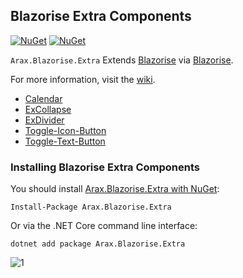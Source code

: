## Blazorise Extra Components
[![NuGet](https://img.shields.io/nuget/vpre/Arax.Blazorise.Extra.svg)](https://www.nuget.org/packages/Arax.Blazorise.Extra)  [![NuGet](https://img.shields.io/nuget/dt/Arax.Blazorise.Extra.svg)](https://www.nuget.org/packages/Arax.Blazorise.Extra)

`Arax.Blazorise.Extra` Extends [Blazorise](https://blazorise.com) via [Blazorise](https://blazorise.com).  

For more information, visit the [wiki](https://github.com/araxis/Blazorise_ExComponents/wiki).

*   [Calendar](https://github.com/araxis/Blazorise_ExComponents/wiki/Calendar)
*   [ExCollapse](https://github.com/araxis/Blazorise_ExComponents/wiki/ExCollapse)
*   [ExDivider](https://github.com/araxis/Blazorise_ExComponents/wiki/ExDivider)
*   [Toggle-Icon-Button](https://github.com/araxis/Blazorise_ExComponents/wiki/Toggle-Icon-Button)
*   [Toggle-Text-Button](https://github.com/araxis/Blazorise_ExComponents/wiki/Toggle-Text-Button)

### Installing Blazorise Extra Components

You should install [Arax.Blazorise.Extra with NuGet](https://www.nuget.org/packages/Arax.Blazorise.Extra):

```
Install-Package Arax.Blazorise.Extra
```

Or via the .NET Core command line interface:

```
dotnet add package Arax.Blazorise.Extra
```
![1](https://user-images.githubusercontent.com/1418779/160441090-76577fb6-9fda-4818-af93-f58f3996cea6.png)

